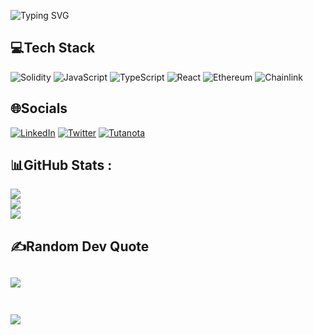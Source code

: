 ![Typing SVG](https://readme-typing-svg.herokuapp.com?color=%234CBB17&size=30&duration=4000&vCenter=true&width=700&height=60&lines=gm+world!;my+name+is+Mirko.;I+am+blockchain+developer.;let's+build+together!)

## 💻Tech Stack
![Solidity](https://img.shields.io/badge/Solidity-%23363636.svg?style=for-the-badge&logo=solidity&logoColor=white) 
![JavaScript](https://img.shields.io/badge/javascript-%23323330.svg?style=for-the-badge&logo=javascript&logoColor=%23F7DF1E) 
![TypeScript](https://img.shields.io/badge/TypeScript-007ACC?style=for-the-badge&logo=typescript&logoColor=white) 
![React](https://img.shields.io/badge/react-%2320232a.svg?style=for-the-badge&logo=react&logoColor=%2361DAFB) 
![Ethereum](https://img.shields.io/badge/Ethereum-3C3C3D?style=for-the-badge&logo=Ethereum&logoColor=white) 
![Chainlink](https://img.shields.io/badge/Chainlink-375BD2?style=for-the-badge&logo=Chainlink&logoColor=white)

## 🌐Socials
[![LinkedIn](https://img.shields.io/badge/linkedin-%230077B5.svg?style=for-the-badge&logo=linkedin&logoColor=white)](https://linkedin.com/in/mirkopezo) 
[![Twitter](https://img.shields.io/badge/Twitter-%231DA1F2.svg?style=for-the-badge&logo=Twitter&logoColor=white)](https://twitter.com/mirko_pezo) 
[![Tutanota](https://img.shields.io/badge/Tutanota-840010?style=for-the-badge&logo=Tutanota&logoColor=white)](mailto:fireover@tutanota.com)

## 📊GitHub Stats :
![](https://github-readme-stats.vercel.app/api?username=mirkopezo&theme=blue-green&hide_border=false&include_all_commits=true&count_private=true)<br/>
![](https://github-readme-streak-stats.herokuapp.com/?user=mirkopezo&theme=blue-green&hide_border=false)<br/>
![](https://github-readme-stats.vercel.app/api/top-langs/?username=mirkopezo&theme=blue-green&hide_border=false&include_all_commits=true&count_private=true&layout=compact)

## ✍️Random Dev Quote
![](https://quotes-github-readme.vercel.app/api?type=horizontal&theme=merko)<br/><br/>
---
![](https://visitcount.itsvg.in/api?id=mirkopezo&icon=0&color=3)
